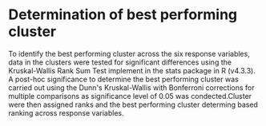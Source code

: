 # Determination of best performing cluster

To identify the best performing cluster across the six response variables, data in the clusters were tested for significant differences using the Kruskal-Wallis Rank Sum Test implement in the stats package in R (v4.3.3). A post-hoc significance to determine the best performing cluster was carried out using the Dunn's Kruskal-Wallis with Bonferroni corrections for multiple comparisons as significance level of 0.05 was condected.Cluster were then assigned ranks and the best performing cluster determing based ranking across response variables.

